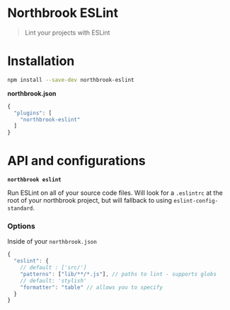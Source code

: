 # Northbrook ESLint

> Lint your projects with ESLint

# Installation

```sh
npm install --save-dev northbrook-eslint
```

**northbrook.json**
```js
{
  "plugins": [
    "northbrook-eslint"
  ]
}
```

# API and configurations

**`northbrook eslint`**

Run ESLint on all of your source code files. Will look for a
`.eslintrc` at the root of your northbrook project, but will fallback
to using `eslint-config-standard`.

### Options

Inside of your `northbrook.json`

```js
{
  "eslint": {
    // default : ['src/']
    "patterns": ["lib/**/*.js"], // paths to lint - supports globs
    // default: 'stylish'
    "formatter": "table" // allows you to specify
  }
}
```
